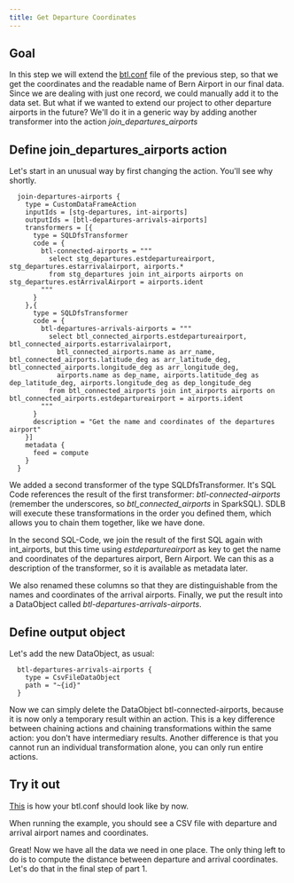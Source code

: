 ```yaml
---
title: Get Departure Coordinates
---
```


## Goal

In this step we will extend the [btl.conf](https://github.com/smart-data-lake/getting-started/tree/master/config/btl.conf.part-1a-solution)
file of the previous step, so that we get the coordinates and the readable name of Bern Airport in our final data.
Since we are dealing with just one record, we could manually add it to the data set.
But what if we wanted to extend our project to other departure airports in the future?
We'll do it in a generic way by adding another transformer into the action *join_departures_airports*

## Define join_departures_airports action

Let's start in an unusual way by first changing the action. You'll see why shortly.
```
  join-departures-airports {
    type = CustomDataFrameAction
    inputIds = [stg-departures, int-airports]
    outputIds = [btl-departures-arrivals-airports]
    transformers = [{
      type = SQLDfsTransformer
      code = {
        btl-connected-airports = """
          select stg_departures.estdepartureairport, stg_departures.estarrivalairport, airports.*
          from stg_departures join int_airports airports on stg_departures.estArrivalAirport = airports.ident
        """
      }
    },{
      type = SQLDfsTransformer
      code = {
        btl-departures-arrivals-airports = """
          select btl_connected_airports.estdepartureairport, btl_connected_airports.estarrivalairport,
            btl_connected_airports.name as arr_name, btl_connected_airports.latitude_deg as arr_latitude_deg, btl_connected_airports.longitude_deg as arr_longitude_deg,
            airports.name as dep_name, airports.latitude_deg as dep_latitude_deg, airports.longitude_deg as dep_longitude_deg
          from btl_connected_airports join int_airports airports on btl_connected_airports.estdepartureairport = airports.ident
        """
      }
      description = "Get the name and coordinates of the departures airport"
    }]
    metadata {
      feed = compute
    }
  }
```

We added a second transformer of the type SQLDfsTransformer.
It's SQL Code references the result of the first transformer: *btl-connected-airports* (remember the underscores, so *btl_connected_airports* in SparkSQL).
SDLB will execute these transformations in the order you defined them, which allows you to chain them together, like we have done.

In the second SQL-Code, we join the result of the first SQL again with int_airports, but this time using *estdepartureairport* as key
to get the name and coordinates of the departures airport, Bern Airport. We can this as a description of the transformer, so it is available as metadata later. 

We also renamed these columns so that they are distinguishable from the names and coordinates of the arrival airports.
Finally, we put the result into a DataObject called *btl-departures-arrivals-airports*.

## Define output object

Let's add the new DataObject, as usual:
```
  btl-departures-arrivals-airports {
    type = CsvFileDataObject
    path = "~{id}"
  }
```
Now we can simply delete the DataObject btl-connected-airports, because it is now only a temporary result within an action.
This is a key difference between chaining actions and chaining transformations within the same action:
you don't have intermediary results. 
Another difference is that you cannot run an individual transformation alone, you can only run entire actions.


## Try it out

[This](https://github.com/smart-data-lake/getting-started/tree/master/config/btl.conf.part-1a-solution) is how your btl.conf should look like by now.

When running the example, you should see a CSV file with departure and arrival airport names and coordinates.

Great! Now we have all the data we need in one place. The only thing left to do is to compute the distance
between departure and arrival coordinates. Let's do that in the final step of part 1.

